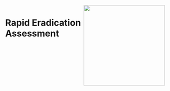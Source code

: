 <img src="https://www.islas.org.mx/img/logo.svg" align="right" width="256" />

# Rapid Eradication Assessment
